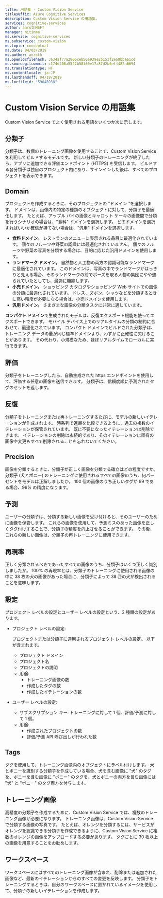 ```yaml
---
title: 用語集 - Custom Vision Service
titlesuffix: Azure Cognitive Services
description: Custom Vision Service の用語集。
services: cognitive-services
author: anrothMSFT
manager: nitinme
ms.service: cognitive-services
ms.subservice: custom-vision
ms.topic: conceptual
ms.date: 04/03/2019
ms.author: anroth
ms.openlocfilehash: 3a34af77a2806ceb56e939e2b153f2e68bba61cd
ms.sourcegitcommit: c174d408a5522b58160e17a87d2b6ef4482a6694
ms.translationtype: HT
ms.contentlocale: ja-JP
ms.lasthandoff: 04/18/2019
ms.locfileid: "59048938"
---
```

# <a name="glossary-of-terms-for-custom-vision-service"></a>Custom Vision Service の用語集

Custom Vision Service でよく使用される用語をいくつか次に示します。

## <a name="classifier"></a>分類子

分類子は、数個のトレーニング画像を使用することで、Custom Vision Service を利用してビルドするモデルです。 新しい分類子のトレーニングが終了したら、アプリに追加できる評価エンドポイント (HTTPS) を受信します。 ビルドする各分類子は独自のプロジェクト内にあり、サインインした後は、すべてのプロジェクトを表示できます。

## <a name="domain"></a>Domain

プロジェクトを作成するときに、そのプロジェクトの "ドメイン "を選択します。 ドメインは、画像内の特定の種類のオブジェクトに対して、分類子を最適化します。 たとえば、アップル パイの画像とキャロット ケーキの画像間で分類を行うシナリオの場合は、"食料" ドメインを選択します。 どのドメインを選択すればいいか確信が持てない場合は、"汎用" ドメインを選択します。

- **食料ドメイン。** レストランのメニューに表示される品目に最適化されています。 個々のフルーツや野菜の認識には最適化されていません。 個々のフルーツや野菜の写真を分類する場合は、目的に応じた汎用ドメインを使用します。
- **ランドマーク ドメイン。** 自然物と人工物の両方の認識可能なランドマークに最適化されています。 このドメインは、写真の中でランドマークがはっきりと見える場合、そのランドマークの前でポーズを取る人物の集団にやや遮られていたとしても、最適に機能します。
- **小売ドメイン。** ショッピング カタログやショッピング Web サイトでの画像の分類に最適化されています。 ドレス、ズボン、シャツなどを分類するときに高い精度が必要になる場合は、小売ドメインを使用します。
- **汎用ドメイン。** さまざまな画像の分類タスクに非常に適しています。

**コンパクト ドメイン**で生成されたモデルは、反復エクスポート機能を使ってエクスポートできます。 モバイル デバイス上でのリアルタイムの分類の制約に合わせて、最適化されています。 コンパクト ドメインでビルドされた分類子は、トレーニング データの量が同じ標準ドメインより、わずかに正確性に欠けることがあります。 その代わり、小規模なため、ほぼリアルタイムでローカルに実行できます。 

## <a name="evaluation"></a>評価

分類子をトレーニングしたら、自動生成された https エンドポイントを使用して、評価する任意の画像を送信できます。 分類子は、信頼度順に予測されたタグのセットを返します。

## <a name="iteration"></a>反復

分類子をトレーニングまたは再トレーニングするたびに、モデルの新しいイテレーションが作成されます。 時系列で進展を比較できるように、過去の複数のイテレーションが保管されています。 既に不要になったイテレーションは削除できます。 イテレーションの削除は永続的であり、そのイテレーションに固有の画像や変更もすべて削除されることを忘れないでください。 

## <a name="precision"></a>Precision

画像を分類するときに、分類子が正しく画像を分類する確立はどの程度ですか。 分類子 (犬とポニー) のトレーニングに使用されるすべての画像のうち、何パーセントをモデルは正解しましたか。 100 個の画像のうち正しいタグが 99 である場合、99% の精度になります。

## <a name="predictions"></a>予測

ユーザーの分類子は、分類する新しい画像を受け付けると、そのユーザーのために画像を保管します。 これらの画像を使用して、予測ミスのあった画像を正しくタグ付けすることで、分類子の精度を向上させることができます。 その後、これらの新しい画像は、分類子の再トレーニングに使用できます。

## <a name="recall"></a>再現率

正しく分類されるべきであったすべての画像のうち、分類子はいくつ正しく識別しましたか。 100% の再現率とは、分類子のトレーニングに使用される画像の中に 38 枚の犬の画像があった場合に、分類子によって 38 匹の犬が検出されることを意味します。

## <a name="settings"></a>設定

プロジェクト レベルの設定とユーザー レベルの設定という、2 種類の設定があります。

- プロジェクト レベルの設定:
  
  プロジェクトまたは分類子に適用されるプロジェクト レベルの設定。 以下が含まれます。

   - プロジェクト ドメイン
   - プロジェクト名
   - プロジェクトの説明
   - 用途:
      - トレーニング画像の数
      - 作成したタグの数
      - 作成したイテレーションの数

- ユーザー レベルの設定: 
   - サブスクリプション キー: トレーニングに対して 1 個、評価/予測に対して 1 個。
   - 用途:
      - 作成されたプロジェクトの数
      - 評価/予測 API 呼び出しが行われた数

## <a name="tags"></a>Tags

タグを使用して、トレーニング画像内のオブジェクトにラベル付けします。 犬とポニーを識別する分類子を作成している場合、犬を含む画像に "犬" のタグを、ポニーを含む画像に "ポニー" のタグを、犬とポニーの両方を含む画像には "犬" と "ポニー" のタグ両方を付与します。

## <a name="training-image"></a>トレーニング画像

高精度の分類子を作成するために、Custom Vision Service では、複数のトレーニング画像が必要になります。 トレーニング画像は、Custom Vision Service で分類する画像の写真です。 たとえば、オレンジを分類するには、サービスがオレンジを認識できる分類子を作成できるように、Custom Vision Service に複数のオレンジの画像をアップロードする必要があります。 タグごとに 30 枚以上の画像を用意することをお勧めします。

## <a name="workspace"></a>ワークスペース

ワークスペースにはすべてのトレーニング画像が含まれ、削除または追加された画像など、最新のイテレーションからのすべての変更を反映します。 分類子をトレーニングするときは、自分のワークスペースに置かれているイメージを使用して、分類子の新しいイテレーションを作成します。